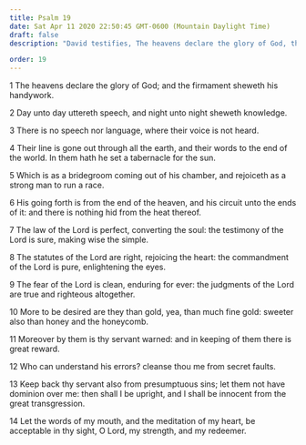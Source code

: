 ```yaml
---
title: Psalm 19
date: Sat Apr 11 2020 22:50:45 GMT-0600 (Mountain Daylight Time)
draft: false
description: "David testifies, The heavens declare the glory of God, the law of the Lord is perfect, and the judgments of the Lord are true and righteous altogether."

order: 19
---
```

    
1 The heavens declare the glory of God; and the firmament sheweth his handywork.

2 Day unto day uttereth speech, and night unto night sheweth knowledge.

3 There is no speech nor language, where their voice is not heard.

4 Their line is gone out through all the earth, and their words to the end of the world. In them hath he set a tabernacle for the sun.

5 Which is as a bridegroom coming out of his chamber, and rejoiceth as a strong man to run a race.

6 His going forth is from the end of the heaven, and his circuit unto the ends of it: and there is nothing hid from the heat thereof.

7 The law of the Lord is perfect, converting the soul: the testimony of the Lord is sure, making wise the simple.

8 The statutes of the Lord are right, rejoicing the heart: the commandment of the Lord is pure, enlightening the eyes.

9 The fear of the Lord is clean, enduring for ever: the judgments of the Lord are true and righteous altogether.

10 More to be desired are they than gold, yea, than much fine gold: sweeter also than honey and the honeycomb.

11 Moreover by them is thy servant warned: and in keeping of them there is great reward.

12 Who can understand his errors? cleanse thou me from secret faults.

13 Keep back thy servant also from presumptuous sins; let them not have dominion over me: then shall I be upright, and I shall be innocent from the great transgression.

14 Let the words of my mouth, and the meditation of my heart, be acceptable in thy sight, O Lord, my strength, and my redeemer.
